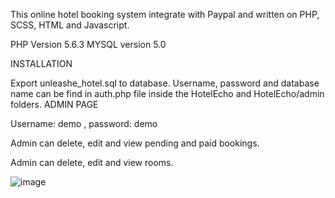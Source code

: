 This online hotel booking system integrate with Paypal and written on PHP, SCSS, HTML and Javascript.

PHP Version 5.6.3 MYSQL version 5.0

INSTALLATION

Export unleashe_hotel.sql to database.
Username, password and database name can be find in auth.php file inside the HotelEcho and HotelEcho/admin folders.
ADMIN PAGE

Username: demo , password: demo

Admin can delete, edit and view pending and paid bookings.

Admin can delete, edit and view rooms.

![image](https://github.com/amacleod1417/Hotel__Echo/assets/155204136/fb23f6c2-2317-4423-adcf-eecdec1053d9)

